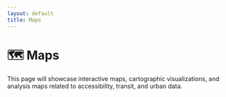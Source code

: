 ```yaml
---
layout: default
title: Maps
---
```


# 🗺️ Maps

This page will showcase interactive maps, cartographic visualizations, and analysis maps related to accessibility, transit, and urban data.

